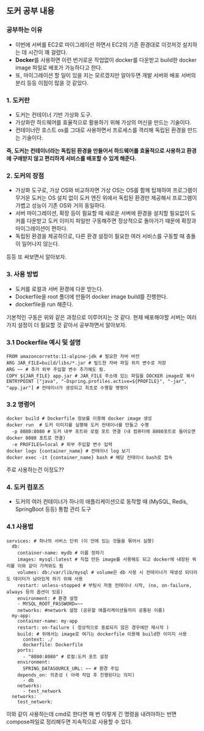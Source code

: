 ## 도커 공부 내용

### 공부하는 이유
- 이번에 서버를 EC2로 마이그레이션 하면서 EC2의 기존 환경대로 이것저것 설치하는 데 시간이 꽤 걸렸다.
- **Docker**를 사용하면 이런 번거로운 작업없이 docker를 다운받고 build한 docker image 파일로 배포가 가능하다고 한다.
- 또, 마이그레이션 할 일이 있을 지는 모르겠지만 알아두면 개발 서버와 배포 서버의 분리 등등 이점이 많을 것 같았다.

### 1. 도커란
- 도커는 컨테이너 기반 가상화 도구.
- 가상화란 하드웨어를 효율적으로 활용하기 위해 가상의 머신을 만드는 기술이다.
- 컨테이너란 호스트 os를 그대로 사용하면서 프로세스를 격리해 독립된 환경을 만드는 기술이다.

**즉, 도커는 컨테이너라는 독립된 환경을 만들어서 하드웨어를 효율적으로 사용하고 환경에 구애받지 않고 편리하게
서비스를 배포할 수 있게 해준다.**

### 2. 도커의 장점
- 가상화 도구로, 가상 OS와 비교하자면 가상 OS는 OS를 함께 탑재하여 프로그램이 무거운
  도커는 OS 설치 없이 도커 엔진 위에서 독립된 환경만 제공해서 프로그램이 가볍고 성능이 기존 OS와 거의 동일하다.
- 서버 마이그레이션, 확장 등이 필요할 때 새로운 서버에 환경을 설치할 필요없이 도커를 다운받고 도커 이미지 파일만 구동해주면
  정상적으로 돌아가기 때문에 확장과 마이그레이션이 편하다.
- 독립된 환경을 제공하므로, 다른 환경 설정이 필요한 여러 서비스를 구동할 때 충돌이 일어나지 않는다.

등등 또 써보면서 알아보자.

### 3. 사용 방법
- 도커를 로컬과 서버 환경에 다운 받는다.
- Dockerfile을 root 폴더에 만들어 docker image build를 진행한다.
- dockerfile을 run 해준다.

기본적인 구동은 위와 같은 과정으로 이루어지는 것 같다.
현재 배포해야할 서버는 여러가지 설정이 더 필요할 것 같아서 공부하면서 알아보자.

### 3.1 Dockerfile 예시 및 설명
    FROM amazoncorretto:11-alpine-jdk # 필요한 자바 버전
    ARG JAR_FILE=build/libs/*.jar # 빌드한 자바 파일 위치 변수로 저장
    ARG ~~ # 추가 외부 주입할 변수 추가해도 됨.
    COPY ${JAR_FILE} app.jar # JAR_FILE 주소에 있는 파일을 DOCKER image로 복사
    ENTRYPOINT ["java", "-Dspring.profiles.active=${PROFILE}", "-jar", "app.jar"] # 컨테이너가 생성되고 최초로 수행할 명령어

### 3.2 명령어
    docker build # Dockerfile 정보를 이용해 docker image 생성
    docker run  # 도커 이미지를 실행해 도커 컨테이너를 만들고 수행
      -p 8080:8080 # 도커 내부 포트와 로컬 포트 연결 (내 컴퓨터에 8080포트로 들어오면 docker 8080 포트로 연결)
      -e PROFILES=local # 외부 주입할 변수 입력
    docker logs {container_name} # 컨테이너 log 보기
    docker exec -it {container_name} bash # 해당 컨테이너 bash로 접속
주로 사용하는건 이정도??

### 4. 도커 컴포즈
- 도커의 여러 컨테이너가 하나의 애플리케이션으로 동작할 때 (MySQL, Redis, SpringBoot 등등) 통합 관리 도구

### 4.1 사용법
    services: # 하나의 서비스 단위 (이 안에 있는 것들을 묶어서 실행)
      db:
        container-name: mydb # 이름 정하기
        images: mysql:latest # 직접 만든 image를 사용해도 되고 docker에 내장된 쿼리를 이와 같이 가져와도 됨
        volumes: db:/var/lib/mysql # volume은 db 사용 시 컨테이너가 재생성 되더라도 데이터가 남아있게 하기 위해 사용
        restart: unless-stopped # 부팅시 자동 컨테이너 시작, (no, on-failure, always 등의 옵션이 있음)
        environment: # 환경 설정
        - MYSQL_ROOT_PASSWORD=~~
        networks: #network 설정 (공유할 애플리케이션들끼리 공통된 이름)
      my-app:
        container-name: my-app
        restart: on-failure ( 정상적으로 종료되지 않은 경우에만 재시작 )
        build: # 위에서는 image로 여기는 dockerfile 이용해 build한 이미지 사용
          context: ./
          dockerfile: Dockerfile
        ports:
          - "8080:8080" # 로컬:도커 포트 설정
        environment:
          SPRING_DATASOURCE_URL: ~~ # 환경 주입
        depends_on: 의존성 ( 아래 작업 후 진행된다는 의미)
          - db
        networks:
          - test_network
      networks:
        test_network:
이와 같이 사용하는데 cmd로 한다면 매 번 이렇게 긴 명령을 내려야하는 반면 compose파일로 정리해두면 지속적으로 사용할 수 있다.
